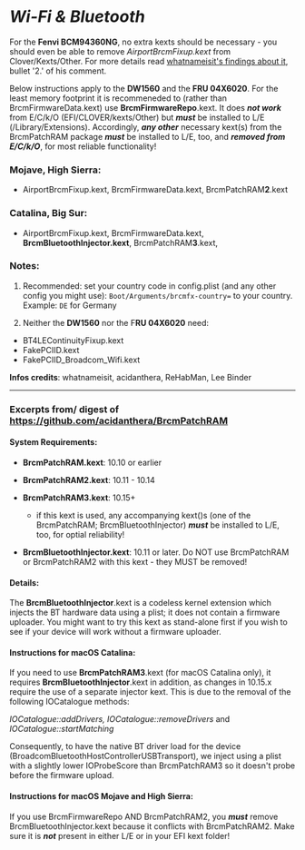 # _Wi-Fi & Bluetooth_

For the **Fenvi BCM94360NG**, no extra kexts should be necessary - you should even be able to remove *AirportBrcmFixup.kext* from Clover/Kexts/Other. For more details read [whatnameisit's findings about it](https://github.com/tctien342/Asus-Vivobook-S510UA-Hackintosh/issues/46#issuecomment-592947028), bullet '2.' of his comment.

Below instructions apply to the **DW1560** and the **FRU 04X6020**. For the least memory footprint it is recommeneded to (rather than BrcmFirmwareData.kext) use **BrcmFirmwareRepo**.kext. It does ***not work*** from E/C/k/O (EFI/CLOVER/kexts/Other) but ***must*** be installed to L/E (/Library/Extensions). Accordingly, ***any other*** necessary kext(s) from the BrcmPatchRAM package ***must*** be installed to L/E, too, and ***removed from E/C/k/O***, for most reliable functionality!


### Mojave, High Sierra:  
- AirportBrcmFixup.kext, BrcmFirmwareData.kext, BrcmPatchRAM**2**.kext

### Catalina, Big Sur:
- AirportBrcmFixup.kext, BrcmFirmwareData.kext, **BrcmBluetoothInjector.kext**, BrcmPatchRAM**3**.kext, 

### Notes:

1. Recommended: set your country code in config.plist (and any other config you might use): `Boot/Arguments/brcmfx-country=` to your country. Example: `DE` for Germany

2. Neither the **DW1560** nor the F**RU 04X6020** need:

- BT4LEContinuityFixup.kext
- FakePCIID.kext
- FakePCIID\_Broadcom_Wifi.kext

**Infos credits**: whatnameisit, acidanthera, ReHabMan, Lee Binder

________________

### Excerpts from/ digest of https://github.com/acidanthera/BrcmPatchRAM

#### System Requirements:

- **BrcmPatchRAM.kext**: 10.10 or earlier
- **BrcmPatchRAM2.kext**: 10.11 - 10.14
- **BrcmPatchRAM3.kext**: 10.15+

	* if this kext is used, any accompanying kext()s (one of the BrcmPatchRAM; BrcmBluetoothInjector) ***must*** be installed to L/E, too, for optial reliability!
- **BrcmBluetoothInjector.kext**: 10.11 or later. Do NOT use BrcmPatchRAM or BrcmPatchRAM2 with this kext - they MUST be removed!

#### Details:

The **BrcmBluetoothInjector**.kext is a codeless kernel extension which injects the BT hardware data using a plist; it does not contain a firmware uploader. You might want to try this kext as stand-alone first if you wish to see if your device will work without a firmware uploader.

#### Instructions for macOS Catalina:

If you need to use **BrcmPatchRAM3**.kext (for macOS Catalina only), it requires **BrcmBluetoothInjector**.kext in addition, as changes in 10.15.x require the use of a separate injector kext. This is due to the removal of the following IOCatalogue methods:

*IOCatalogue::addDrivers, IOCatalogue::removeDrivers* and *IOCatalogue::startMatching*

Consequently, to have the native BT driver load for the device (BroadcomBluetoothHostControllerUSBTransport), we inject using a plist with a slightly lower IOProbeScore than BrcmPatchRAM3 so it doesn't probe before the firmware upload.

#### Instructions for macOS Mojave and High Sierra:

If you use BrcmFirmwareRepo AND BrcmPatchRAM2, you ***must*** remove BrcmBluetoothInjector.kext because it conflicts with BrcmPatchRAM2. Make sure it is ***not*** present in either L/E or in your EFI kext folder!
